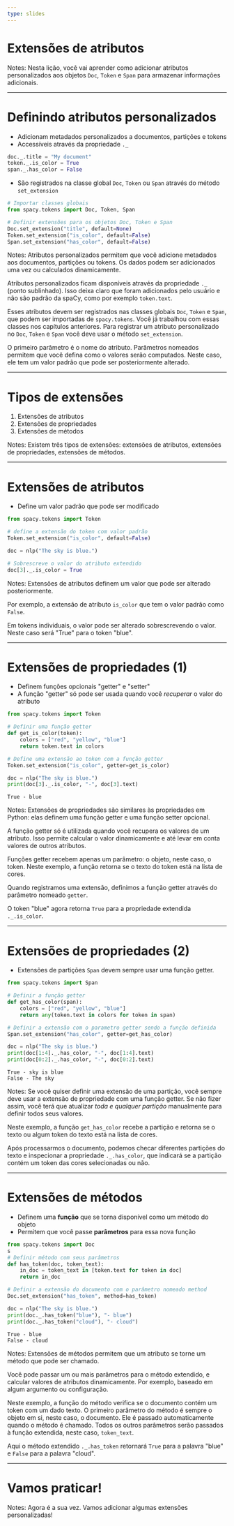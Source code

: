 ```yaml
---
type: slides
---
```


# Extensões de atributos

Notes: Nesta lição, você vai aprender como adicionar atributos personalizados
aos objetos `Doc`, `Token` e `Span` para armazenar informações adicionais.

---

# Definindo atributos personalizados

- Adicionam metadados personalizados a documentos, partições e tokens
- Accessíveis através da propriedade `._`

```python
doc._.title = "My document"
token._.is_color = True
span._.has_color = False
```

- São registrados na classe global `Doc`, `Token` ou `Span` através do método `set_extension`

```python
# Importar classes globais
from spacy.tokens import Doc, Token, Span

# Definir extensões para os objetos Doc, Token e Span
Doc.set_extension("title", default=None)
Token.set_extension("is_color", default=False)
Span.set_extension("has_color", default=False)
```

Notes: Atributos personalizados permitem que você adicione metadados aos 
documentos, partições ou tokens. Os dados podem ser adicionados uma vez ou
calculados dinamicamente.

Atributos personalizados ficam disponíveis através da propriedade `._` 
(ponto sublinhado). Isso deixa claro que foram adicionados pelo usuário
e não são padrão da spaCy, como por exemplo `token.text`.

Esses atributos devem ser registrados nas classes globais `Doc`, `Token` e `Span`,
que podem ser importadas de `spacy.tokens`. Você já trabalhou com essas
classes nos capítulos anteriores. Para registrar um atributo personalizado no
`Doc`, `Token` e `Span` você deve usar o método `set_extension`.

O primeiro parâmetro é o nome do atributo. Parâmetros nomeados permitem que
você defina como o valores serão computados. Neste caso, ele tem um valor
padrão que pode ser posteriormente alterado.

---

# Tipos de extensões 

1. Extensões de atributos
2. Extensões de propriedades
3. Extensões de métodos

Notes: Existem três tipos de extensões: extensões de atributos, extensões
de propriedades, extensões de métodos.

---

# Extensões de atributos

- Define um valor padrão que pode ser modificado

```python
from spacy.tokens import Token

# define a extensão do token com valor padrão
Token.set_extension("is_color", default=False)

doc = nlp("The sky is blue.")

# Sobrescreve o valor do atributo extendido
doc[3]._.is_color = True
```

Notes: Extensões de atributos definem um valor que pode ser alterado
posteriormente.

Por exemplo, a extensão de atributo `is_color` que tem o valor padrão
como `False`.

Em tokens individuais, o valor pode ser alterado sobrescrevendo o valor.
Neste caso será "True" para o token "blue".

---

# Extensões de propriedades (1)

- Definem funções opcionais "getter" e "setter"
- A função "getter" só pode ser usada quando você _recuperar_ o valor do atributo

```python
from spacy.tokens import Token

# Definir uma função getter 
def get_is_color(token):
    colors = ["red", "yellow", "blue"]
    return token.text in colors

# Define uma extensão ao token com a função getter
Token.set_extension("is_color", getter=get_is_color)

doc = nlp("The sky is blue.")
print(doc[3]._.is_color, "-", doc[3].text)
```

```out
True - blue
```

Notes: Extensões de propriedades são similares às propriedades em Python:
elas definem uma função getter e uma função setter opcional.

A função getter só é utilizada quando você recupera os valores de um atributo.
Isso permite calcular o valor dinamicamente e até levar em conta valores de
outros atributos.

Funções getter recebem apenas um parâmetro: o objeto, neste caso, o token.
Neste exemplo, a função retorna se o texto do token está na lista de cores.

Quando registramos uma extensão, definimos a função getter através do parâmetro
nomeado `getter`.

O token "blue" agora retorna `True` para a propriedade extendida `._.is_color`.

---

# Extensões de propriedades (2)

- Extensões de partições `Span` devem sempre usar uma função getter.

```python
from spacy.tokens import Span

# Definir a função getter
def get_has_color(span):
    colors = ["red", "yellow", "blue"]
    return any(token.text in colors for token in span)

# Definir a extensão com o parametro getter sendo a função definida
Span.set_extension("has_color", getter=get_has_color)

doc = nlp("The sky is blue.")
print(doc[1:4]._.has_color, "-", doc[1:4].text)
print(doc[0:2]._.has_color, "-", doc[0:2].text)
```

```out
True - sky is blue
False - The sky
```

Notes: Se você quiser definir uma extensão de uma partição,
você sempre deve usar a extensão de propriedade com uma função getter.
Se não fizer assim, você terá que atualizar _toda e qualquer partição_
manualmente para definir todos seus valores.

Neste exemplo, a função `get_has_color` recebe a partição e retorna
se o texto ou algum token do texto está na lista de cores.

Após processarmos o documento, podemos checar diferentes partições do
texto e inspecionar a propriedade `._.has_color`, que indicará se a
partição contém um token das cores selecionadas ou não.

---

# Extensões de métodos

- Definem uma **função** que se torna disponível como um método do objeto
- Permitem que você passe **parâmetros** para essa nova função

```python
from spacy.tokens import Doc
s
# Definir método com seus parâmetros
def has_token(doc, token_text):
    in_doc = token_text in [token.text for token in doc]
    return in_doc

# Definir a extensão do documento com o parâmetro nomeado method
Doc.set_extension("has_token", method=has_token)

doc = nlp("The sky is blue.")
print(doc._.has_token("blue"), "- blue")
print(doc._.has_token("cloud"), "- cloud")
```

```out
True - blue
False - cloud
```

Notes: Extensões de métodos permitem que um atributo se torne um método que pode
ser chamado.

Você pode passar um ou mais parâmetros para o método extendido, e calcular valores
de atributos dinamicamente. Por exemplo, baseado em algum argumento ou configuração.

Neste exemplo, a função do método verifica se o documento contém um token com
um dado texto. O primeiro parâmetro do método é sempre o objeto em si, neste caso,
o documento. Ele é passado automaticamente quando o método é chamado. Todos os
outros parâmetros serão passados à função extendida, neste caso, `token_text`.

Aqui o método extendido `._.has_token` retornará `True` para a palavra "blue" e
`False` para a palavra "cloud".

---

# Vamos praticar!

Notes: Agora é a sua vez. Vamos adicionar algumas extensões personalizadas!

